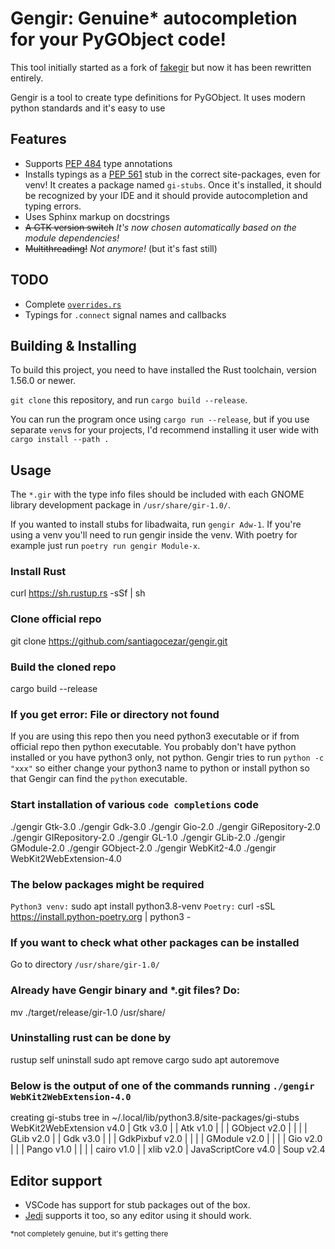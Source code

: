 # Gengir: Genuine* autocompletion for your PyGObject code!

This tool initially started as a fork of [fakegir](https://github.com/strycore/fakegir) but now it has been rewritten entirely.

Gengir is a tool to create type definitions for PyGObject. It uses modern python standards and it's easy to use 

## Features

- Supports [PEP 484](https://www.python.org/dev/peps/pep-0484/) type annotations
- Installs typings as a [PEP 561](https://www.python.org/dev/peps/pep-0561/) stub in the correct site-packages, even for venv!
  It creates a package named `gi-stubs`. Once it's installed, it should be recognized by your IDE and it should provide autocompletion and typing errors.
- Uses Sphinx markup on docstrings
- ~~A GTK version switch~~
  _It's now chosen automatically based on the module dependencies!_
- ~~Multithreading!~~
  _Not anymore!_ (but it's fast still)

## TODO

- Complete [`overrides.rs`](src/overrides.rs)
- Typings for `.connect` signal names and callbacks

## Building & Installing

To build this project, you need to have installed the Rust toolchain, version 1.56.0 or newer.

`git clone` this repository, and run `cargo build --release`.

You can run the program once using `cargo run --release`, but if you use separate `venv`s for your projects, I'd recommend installing it user wide with `cargo install --path .`


## Usage

The `*.gir` with the type info files should be included with each GNOME library development package in `/usr/share/gir-1.0/`.

If you wanted to install stubs for libadwaita, run `gengir Adw-1`. If you're using a venv you'll need to run gengir inside the venv. With poetry for example just run `poetry run gengir Module-x`.

### Install Rust
curl https://sh.rustup.rs -sSf | sh

### Clone official repo
git clone https://github.com/santiagocezar/gengir.git

### Build the cloned repo
cargo build --release

### If you get error: File or directory not found
If you are using this repo then you need python3 executable or if from official repo then python executable. You probably don't have python installed or you have python3 only, not python. Gengir tries to run `python -c "xxx"` so either change your python3 name to python or install python so that Gengir can find the `python` executable.

### Start installation of various `code completions` code
./gengir Gtk-3.0
./gengir Gdk-3.0
./gengir Gio-2.0
./gengir GiRepository-2.0
./gengir GIRepository-2.0
./gengir GL-1.0
./gengir GLib-2.0
./gengir GModule-2.0
./gengir GObject-2.0
./gengir WebKit2-4.0
./gengir WebKit2WebExtension-4.0

### The below packages might be required
`Python3 venv:` sudo apt install python3.8-venv
`Poetry:` curl -sSL https://install.python-poetry.org | python3 -

### If you want to check what other packages can be installed
Go to directory `/usr/share/gir-1.0/`

### Already have Gengir binary and *.git files? Do:
mv ./target/release/gir-1.0 /usr/share/

### Uninstalling rust can be done by
rustup self uninstall
sudo apt remove cargo
sudo apt autoremove

### Below is the output of one of the commands running `./gengir WebKit2WebExtension-4.0`
creating gi-stubs tree in ~/.local/lib/python3.8/site-packages/gi-stubs
WebKit2WebExtension v4.0
| Gtk v3.0
| | Atk v1.0
| | | GObject v2.0
| | | | GLib v2.0
| | Gdk v3.0
| | | GdkPixbuf v2.0
| | | | GModule v2.0
| | | | Gio v2.0
| | | Pango v1.0
| | | | cairo v1.0
| | xlib v2.0
| JavaScriptCore v4.0
| Soup v2.4


## Editor support

-   VSCode has support for stub packages out of the box.
-   [Jedi](https://github.com/davidhalter/jedi) supports it too, so any editor using it should work.

<sup>*not completely genuine, but it's getting there</sup>
